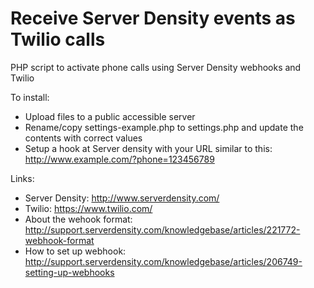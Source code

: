 Receive Server Density events as Twilio calls
====================

PHP script to activate phone calls using Server Density webhooks and Twilio


To install:
- Upload files to a public accessible server
- Rename/copy settings-example.php to settings.php and update the contents with correct values
- Setup a hook at Server density with your URL similar to this: http://www.example.com/?phone=123456789




Links:
- Server Density: http://www.serverdensity.com/
- Twilio: https://www.twilio.com/
- About the wehook format: http://support.serverdensity.com/knowledgebase/articles/221772-webhook-format
- How to set up webhook: http://support.serverdensity.com/knowledgebase/articles/206749-setting-up-webhooks


